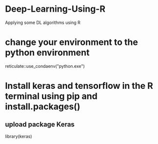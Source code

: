 # Deep-Learning-Using-R
Applying some DL algorithms using R


# change your environment to the python environment
reticulate::use_condaenv("python.exe")


# Install keras and tensorflow in the R terminal using pip and install.packages()
## upload package Keras

library(keras)

